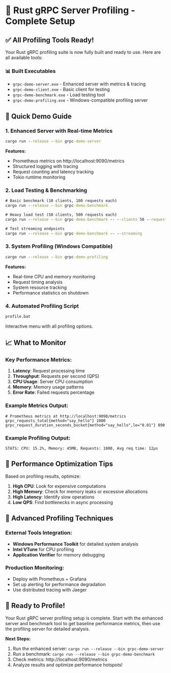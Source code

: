 # 🎯 Rust gRPC Server Profiling - Complete Setup

## ✅ All Profiling Tools Ready!

Your Rust gRPC profiling suite is now fully built and ready to use. Here are all available tools:

### 📊 Built Executables
- `grpc-demo-server.exe` - Enhanced server with metrics & tracing
- `grpc-demo-client.exe` - Basic client for testing
- `grpc-demo-benchmark.exe` - Load testing tool
- `grpc-demo-profiling.exe` - Windows-compatible profiling server

## 🚀 Quick Demo Guide

### 1. **Enhanced Server with Real-time Metrics**
```cmd
cargo run --release --bin grpc-demo-server
```
**Features:**
- Prometheus metrics on http://localhost:9090/metrics
- Structured logging with tracing
- Request counting and latency tracking
- Tokio runtime monitoring

### 2. **Load Testing & Benchmarking**
```cmd
# Basic benchmark (10 clients, 100 requests each)
cargo run --release --bin grpc-demo-benchmark

# Heavy load test (50 clients, 500 requests each)
cargo run --release --bin grpc-demo-benchmark -- --clients 50 --requests 500

# Test streaming endpoints
cargo run --release --bin grpc-demo-benchmark -- --streaming
```

### 3. **System Profiling (Windows Compatible)**
```cmd
cargo run --release --bin grpc-demo-profiling
```
**Features:**
- Real-time CPU and memory monitoring
- Request timing analysis
- System resource tracking
- Performance statistics on shutdown

### 4. **Automated Profiling Script**
```cmd
profile.bat
```
Interactive menu with all profiling options.

## 📈 What to Monitor

### Key Performance Metrics:
1. **Latency**: Request processing time
2. **Throughput**: Requests per second (QPS)
3. **CPU Usage**: Server CPU consumption
4. **Memory**: Memory usage patterns
5. **Error Rate**: Failed requests percentage

### Example Metrics Output:
```
# Prometheus metrics at http://localhost:9090/metrics
grpc_requests_total{method="say_hello"} 1000
grpc_request_duration_seconds_bucket{method="say_hello",le="0.01"} 890
```

### Example Profiling Output:
```
STATS: CPU: 15.2%, Memory: 45MB, Requests: 1000, Avg req time: 12μs
```

## 🎯 Performance Optimization Tips

Based on profiling results, optimize:

1. **High CPU**: Look for expensive computations
2. **High Memory**: Check for memory leaks or excessive allocations
3. **High Latency**: Identify slow operations
4. **Low QPS**: Find bottlenecks in async processing

## 🔧 Advanced Profiling Techniques

### External Tools Integration:
- **Windows Performance Toolkit** for detailed system analysis
- **Intel VTune** for CPU profiling
- **Application Verifier** for memory debugging

### Production Monitoring:
- Deploy with Prometheus + Grafana
- Set up alerting for performance degradation
- Use distributed tracing with Jaeger

## 🎉 Ready to Profile!

Your Rust gRPC server profiling setup is complete. Start with the enhanced server and benchmark tool to get baseline performance metrics, then use the profiling server for detailed analysis.

**Next Steps:**
1. Run the enhanced server: `cargo run --release --bin grpc-demo-server`
2. Run a benchmark: `cargo run --release --bin grpc-demo-benchmark`
3. Check metrics: http://localhost:9090/metrics
4. Analyze results and optimize performance hotspots!
